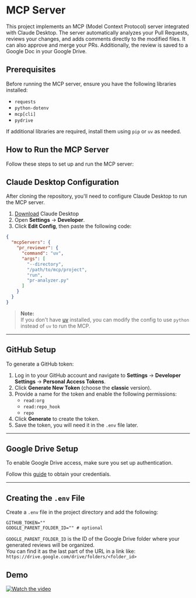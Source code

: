 # MCP Server



This project implements an MCP (Model Context Protocol) server integrated with Claude Desktop. The server automatically analyzes your Pull Requests, reviews your changes, and adds comments directly to the modified files. It can also approve and merge your PRs. Additionally, the review is saved to a Google Doc in your Google Drive.


## Prerequisites

Before running the MCP server, ensure you have the following libraries installed:

- `requests` 
- `python-dotenv` 
- `mcp[cli]` 
- `pydrive` 


If additional libraries are required, install them using `pip`  or `uv` as needed.

## How to Run the MCP Server

Follow these steps to set up and run the MCP server:


## Claude Desktop Configuration

After cloning  the repository, you'll need to configure Claude Desktop to run the MCP server.
1. [Download](https://claude.ai/download) Claude Desktop
2. Open **Settings** → **Developer**.
3. Click **Edit Config**, then paste the following code:

```json
{
  "mcpServers": {
    "pr_reviewer": {
      "command": "uv",
      "args": [
        "--directory",
        "/path/to/mcp/project",
        "run",
        "pr-analyzer.py"
      ]
    }
  }
}
```

> **Note:**  
> If you don't have [uv](https://docs.astral.sh/uv/getting-started/installation/) installed, you can modify the config to use `python` instead of `uv` to run the MCP.

---

## GitHub Setup

To generate a GitHub token:

1. Log in to your GitHub account and navigate to **Settings** → **Developer Settings** → **Personal Access Tokens**.
2. Click **Generate New Token** (choose the **classic** version).
3. Provide a name for the token and enable the following permissions:
   - `read:org`
   - `read:repo_hook`
   - `repo`
4. Click **Generate** to create the token.
5. Save the token, you will need it in the `.env` file later.

---

## Google Drive Setup

To enable Google Drive access, make sure you set up authentication.

Follow this [guide](https://d35mpxyw7m7k7g.cloudfront.net/bigdata_1/Get+Authentication+for+Google+Service+API+.pdf) to obtain your credentials.

---

## Creating the `.env` File

Create a `.env` file in the project directory and add the following:

```env
GITHUB_TOKEN=""
GOOGLE_PARENT_FOLDER_ID="" # optional
```

`GOOGLE_PARENT_FOLDER_ID` is the ID of the Google Drive folder where your generated reviews will be organized.  
 You can find it as the last part of the URL in a link like:  
`https://drive.google.com/drive/folders/<folder_id>`

## Demo

[![Watch the video](/pr_reviewer/thumb.png)](https://www.youtube.com/watch?v=Jr7fcfBEWPQ&ab_channel=MohamedElhadjaoui)

